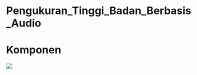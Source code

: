 # Pengukuran_Tinggi_Badan_Berbasis_Audio
# Komponen 
![](https://pandao.github.io/editor.md/images/logos/editormd-logo-180x180.png)

